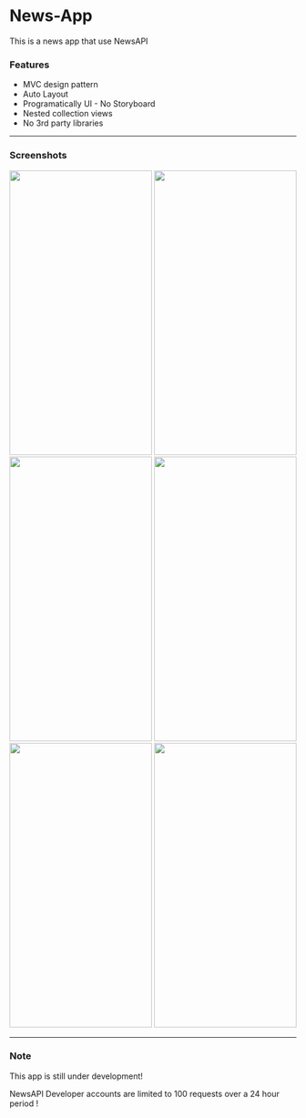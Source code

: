 # News-App

This is a news app that use NewsAPI 

### Features

- MVC design pattern
- Auto Layout
- Programatically UI - No Storyboard
- Nested collection views
- No 3rd party libraries

<hr>

### Screenshots
<img src="https://user-images.githubusercontent.com/76944306/148680294-aa0b6755-46ee-4e4d-a422-74b210f2a701.png" data-canonical-src="" width="250" height="500" /> <img src="https://user-images.githubusercontent.com/76944306/148680378-d2e144b9-a3a3-4535-824d-bd87d5c840d6.png" data-canonical-src="" width="250" height="500" /> 
<img src="https://user-images.githubusercontent.com/76944306/148807574-4c583edc-21fd-4754-9742-2bddc3202eb8.png" data-canonical-src="" width="250" height="500" />
<img src="https://user-images.githubusercontent.com/76944306/149193681-57890bbc-fee2-4d0e-9d5d-adecd0ab3a62.png" data-canonical-src="" width="250" height="500" />
<img src="https://user-images.githubusercontent.com/76944306/148680380-22b9ee2d-ec14-40a9-b256-511348fe310d.png" data-canonical-src="" width="250" height="500" /> 
<img src="https://user-images.githubusercontent.com/76944306/148680382-665881d1-a7ef-4fe1-8057-5b7455bacd63.png" data-canonical-src="" width="250" height="500" /> 
<hr>

### Note

This app is still under development!

NewsAPI Developer accounts are limited to 100 requests over a 24 hour period !

